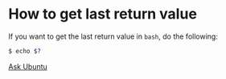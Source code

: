# How to get last return value

If you want to get the last return value in `bash`, do the following:

```bash
$ echo $?
```

[Ask Ubuntu](https://askubuntu.com/questions/324423/how-to-access-the-last-return-value-in-bash)
